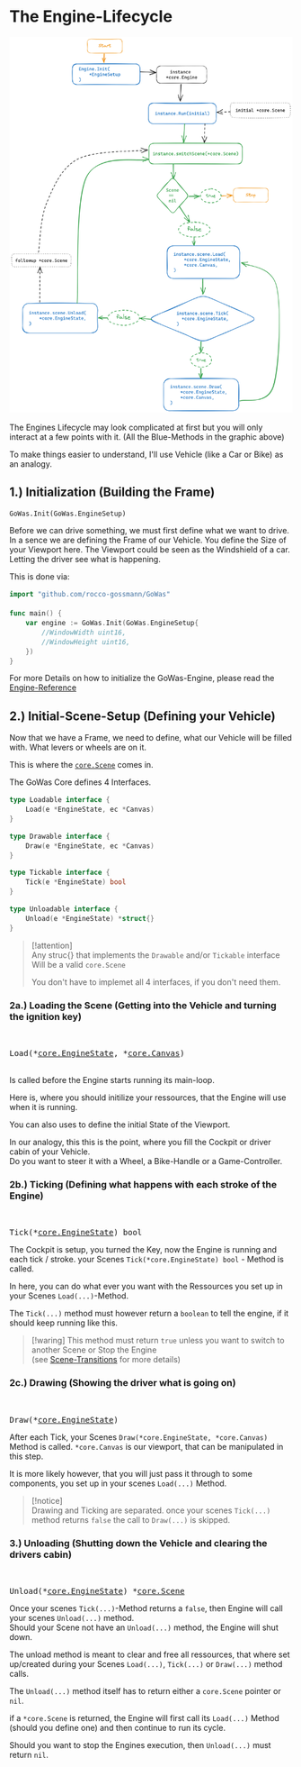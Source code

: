 # The Engine-Lifecycle

![Engine-Lifecycle-img](./Engine-Lifecycle.png)

The Engines Lifecycle may look complicated at first but you will only interact
at a few points with it. (All the Blue-Methods in the graphic above)

To make things easier to understand, I'll use Vehicle (like a Car or Bike) as an
analogy.

## 1.) Initialization (Building the Frame)

```
GoWas.Init(GoWas.EngineSetup)
```

Before we can drive something, we must first define what we want to drive. In a
sence we are defining the Frame of our Vehicle. You define the Size of your
Viewport here. The Viewport could be seen as the Windshield of a car. Letting
the driver see what is happening.

This is done via:

```go
import "github.com/rocco-gossmann/GoWas"

func main() {
    var engine := GoWas.Init(GoWas.EngineSetup{
        //WindowWidth uint16,
        //WindowHeight uint16,
    })
}
```

For more Details on how to initialize the GoWas-Engine, please read the
[Engine-Reference](./Engine.md)

## 2.) Initial-Scene-Setup (Defining your Vehicle)

Now that we have a Frame, we need to define, what our Vehicle will be filled
with. What levers or wheels are on it.

This is where the [`core.Scene`](./Scenes.md) comes in.

The GoWas Core defines 4 Interfaces.

```go
type Loadable interface {
    Load(e *EngineState, ec *Canvas)
}
```

```go
type Drawable interface {
    Draw(e *EngineState, ec *Canvas)
}
```

```go
type Tickable interface {
    Tick(e *EngineState) bool
}
```

```go
type Unloadable interface {
    Unload(e *EngineState) *struct{}
}
```

> [!attention]\
> Any struc{} that implements the `Drawable` and/or `Tickable` interface Will be
> a valid `core.Scene`
>
> You don't have to implemet all 4 interfaces, if you don't need them.

### 2a.) Loading the Scene (Getting into the Vehicle and turning the ignition key)

&nbsp;<pre>Load(*[core.EngineState](./reference/EngineState.md), *[core.Canvas](./reference/Canvas.md))</pre>  
Is called before the Engine starts running its main-loop.

Here is, where you should initilize your ressources, that the Engine will use
when it is running.

You can also uses to define the initial State of the Viewport.

In our analogy, this this is the point, where you fill the Cockpit or driver
cabin of your Vehicle.\
Do you want to steer it with a Wheel, a Bike-Handle or a Game-Controller.

### 2b.) Ticking (Defining what happens with each stroke of the Engine)

&nbsp;<pre>Tick(*[core.EngineState](./reference/EngineState.md)) bool </pre>  

The Cockpit is setup, you turned the Key, now the Engine is running and each tick / stroke.
your Scenes `Tick(*core.EngineState) bool` - Method is called.

In here, you can do what ever you want with the Ressources you set up in your Scenes `Load(...)`-Method.

The `Tick(...)` method must however return a `boolean` to tell the engine,
if it should keep running like this.

> [!waring]
> This method must return `true` unless you want to switch to another Scene or Stop the Engine  
> (see [Scene-Transitions](./SceneTransitions.md) for more details)



### 2c.) Drawing (Showing the driver what is going on)

&nbsp;<pre>Draw(*[core.EngineState](./reference/EngineState.md))</pre>  

After each Tick, your Scenes `Draw(*core.EngineState, *core.Canvas)` Method is called.
`*core.Canvas` is our viewport, that can be manipulated in this step.

It is more likely however, that you will just pass it through to some components, you 
set up in your scenes `Load(...)` Method.

> [!notice]  
> Drawing and Ticking are separated.
> once your scenes `Tick(...)` method returns `false` the call to `Draw(...)` is skipped. 

### 3.) Unloading (Shutting down the Vehicle and clearing the drivers cabin) 

&nbsp;<pre>Unload(*[core.EngineState](./reference/EngineState.md)) *[core.Scene](./reference/Scene.md) </pre>  

Once your scenes `Tick(...)`-Method returns a `false`, then Engine will call your scenes `Unload(...)` method.  
Should your Scene not have an `Unload(...)` method, the Engine will shut down.

The unload method is meant to clear and free all ressources, that where set up/created during your Scenes 
`Load(...)`, `Tick(...)` or `Draw(...)` method calls.

The `Unload(...)` method itself has to return either a `core.Scene` pointer or `nil`.

if a `*core.Scene` is returned, the Engine will first call its `Load(...)` Method (should you define one) and then continue to run its cycle. 

Should you want to stop the Engines execution, then `Unload(...)` must return `nil`.



